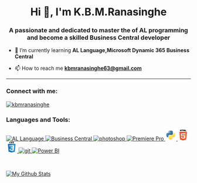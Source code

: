 
<h1 align="center">Hi 👋, I'm K.B.M.Ranasinghe</h1>
<h3 align="center">A passionate and dedicated to master the of AL programming and become a skilled Business Central developer</h3>

- 🌱 I’m currently learning **AL Language,Microsoft Dynamic 365 Business Central**

- 📫 How to reach me **kbmranasinghe63@gmail.com**
---
<h3 align="left">Connect with me:</h3>
<p align="left">
<a href="https://linkedin.com/in/kbmranasinghe" target="blank"><img align="center" src="https://raw.githubusercontent.com/rahuldkjain/github-profile-readme-generator/master/src/images/icons/Social/linked-in-alt.svg" alt="kbmranasinghe" height="20" width="20" /></a>
</p>

<h3 align="left">Languages and Tools:</h3>
<p align="left">  <a href="[https://learn.microsoft.com/en-us/dynamics365/business-central/dev-itpro/developer/devenv-programming-in-al]" target="blank" rel="noreferrer"> <img src="https://github.com/microsoft/AL/blob/master/icon.png" alt="AL Language" width="40" height="40"/> </a> 
 <a href="https://www.microsoft.com/en-us/dynamics-365/products/business-central"  target="blank" rel="noreferrer"> <img src="https://user-images.githubusercontent.com/16119596/93738528-4c565e80-fbe6-11ea-950a-21e927d08a82.png" alt="Business Central" width="40" height="40"/> </a> <a href="https://www.photoshop.com/en" target="blank" rel="noreferrer"> <img src="https://github.com/Scar1109/skill-icons/blob/main/icons/Photoshop.svg" alt="photoshop" width="30" height="30"/> </a>
 <a href="https://www.adobe.com/products/premiere.html" target="blank" rel="noreferrer"> <img src="https://github.com/Scar1109/skill-icons/blob/main/icons/Premiere.svg" alt="Premiere Pro" width="30" height="30"/> </a><a href="https://www.python.org" target="blank" rel="noreferrer"> <img src="https://raw.githubusercontent.com/devicons/devicon/master/icons/python/python-original.svg" alt="python" width="30" height="30"/> </a><a href="https://www.w3.org/html/" target="blank" rel="noreferrer"> <img src="https://raw.githubusercontent.com/devicons/devicon/master/icons/html5/html5-original-wordmark.svg" alt="html5" width="30" height="30"/> </a><a href="https://www.w3schools.com/css/" target="blank" rel="noreferrer"> <img src="https://raw.githubusercontent.com/devicons/devicon/master/icons/css3/css3-original-wordmark.svg" alt="css3" width="30" height="30"/> </a>  <a href="https://git-scm.com/" target="blank" rel="noreferrer"> <img src="https://www.vectorlogo.zone/logos/git-scm/git-scm-icon.svg" alt="git" width="30" height="30"/> </a> <a href="https://www.microsoft.com/en-us/power-platform/products/power-bi" target="blank" rel="noreferrer"> <img src="https://github.com/microsoft/PowerBI-Icons/blob/main/SVG/Power-BI.svg" alt="Power BI" width="30" height="30"/>  </p>








<br>
<p align="left">
<img align="center" src="https://github-readme-stats.vercel.app/api/top-langs/?username=kbmranasinghe&layout=compact&theme=radical" alt="My Github Stats">
</p>
